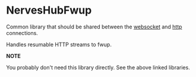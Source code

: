# NervesHubFwup

Common library that should be shared between
the [websocket](https://github.com/nerves-hub/nerves_hub_link) and [http](https://github.com/nerves-hub/nerves_hub_link_http)
connections.

Handles resumable HTTP streams to fwup.

**NOTE**

You probably don't need this library directly. See the above linked libraries.
